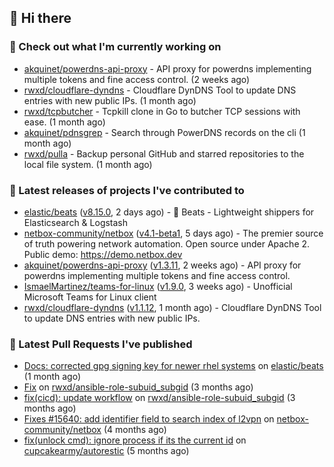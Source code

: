 ## 👋 Hi there

### 👷 Check out what I'm currently working on


- [akquinet/powerdns-api-proxy](https://github.com/akquinet/powerdns-api-proxy) - API proxy for powerdns implementing multiple tokens and fine access control. (2 weeks ago)
- [rwxd/cloudflare-dyndns](https://github.com/rwxd/cloudflare-dyndns) - Cloudflare DynDNS Tool to update DNS entries with new public IPs. (1 month ago)
- [rwxd/tcpbutcher](https://github.com/rwxd/tcpbutcher) - Tcpkill clone in Go to butcher TCP sessions with ease. (1 month ago)
- [akquinet/pdnsgrep](https://github.com/akquinet/pdnsgrep) - Search through PowerDNS records on the cli (1 month ago)
- [rwxd/pulla](https://github.com/rwxd/pulla) - Backup personal GitHub and starred repositories to the local file system. (1 month ago)

### 🔭 Latest releases of projects I've contributed to


- [elastic/beats](https://github.com/elastic/beats) ([v8.15.0](https://github.com/elastic/beats/releases/tag/v8.15.0), 2 days ago) - :tropical_fish: Beats - Lightweight shippers for Elasticsearch &amp; Logstash 
- [netbox-community/netbox](https://github.com/netbox-community/netbox) ([v4.1-beta1](https://github.com/netbox-community/netbox/releases/tag/v4.1-beta1), 5 days ago) - The premier source of truth powering network automation. Open source under Apache 2. Public demo: https://demo.netbox.dev
- [akquinet/powerdns-api-proxy](https://github.com/akquinet/powerdns-api-proxy) ([v1.3.11](https://github.com/akquinet/powerdns-api-proxy/releases/tag/v1.3.11), 2 weeks ago) - API proxy for powerdns implementing multiple tokens and fine access control.
- [IsmaelMartinez/teams-for-linux](https://github.com/IsmaelMartinez/teams-for-linux) ([v1.9.0](https://github.com/IsmaelMartinez/teams-for-linux/releases/tag/v1.9.0), 3 weeks ago) - Unofficial Microsoft Teams for Linux client
- [rwxd/cloudflare-dyndns](https://github.com/rwxd/cloudflare-dyndns) ([v1.1.12](https://github.com/rwxd/cloudflare-dyndns/releases/tag/v1.1.12), 1 month ago) - Cloudflare DynDNS Tool to update DNS entries with new public IPs.

### 🔨 Latest Pull Requests I've published


- [Docs: corrected gpg signing key for newer rhel systems](https://github.com/elastic/beats/pull/39899) on [elastic/beats](https://github.com/elastic/beats) (1 month ago)
- [Fix](https://github.com/rwxd/ansible-role-subuid_subgid/pull/73) on [rwxd/ansible-role-subuid_subgid](https://github.com/rwxd/ansible-role-subuid_subgid) (3 months ago)
- [fix(cicd): update workflow](https://github.com/rwxd/ansible-role-subuid_subgid/pull/72) on [rwxd/ansible-role-subuid_subgid](https://github.com/rwxd/ansible-role-subuid_subgid) (3 months ago)
- [Fixes #15640: add identifier field to search index of l2vpn](https://github.com/netbox-community/netbox/pull/15673) on [netbox-community/netbox](https://github.com/netbox-community/netbox) (4 months ago)
- [fix(unlock cmd): ignore process if its the current id](https://github.com/cupcakearmy/autorestic/pull/360) on [cupcakearmy/autorestic](https://github.com/cupcakearmy/autorestic) (5 months ago)
